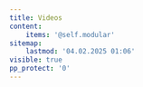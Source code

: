 ```yaml
---
title: Videos
content:
    items: '@self.modular'
sitemap:
    lastmod: '04.02.2025 01:06'
visible: true
pp_protect: '0'
---
```


